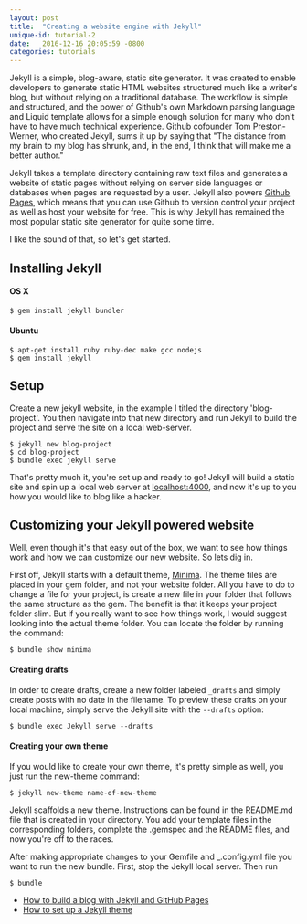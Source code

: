 ```yaml
---
layout: post
title:  "Creating a website engine with Jekyll"
unique-id: tutorial-2
date:   2016-12-16 20:05:59 -0800
categories: tutorials
---
```


Jekyll is a simple, blog-aware, static site generator. It was created to enable developers to generate static HTML websites structured much like a writer's blog, but without relying on a traditional database. The workflow is simple and structured, and the power of Github's own Markdown parsing language and Liquid template allows for a simple enough solution for many who don't have to have much technical experience. Github cofounder Tom Preston-Werner, who created Jekyll, sums it up by saying that "The distance from my brain to my blog has shrunk, and, in the end, I think that will make me a better author."


Jekyll takes a template directory containing raw text files and generates a website of static pages without relying on server side languages or databases when pages are requested by a user. Jekyll also powers [Github Pages](https://pages.github.com/), which means that you can use Github to version control your project as well as host your website for free. This is why Jekyll has remained the most popular static site generator for quite some time.

I like the sound of that, so let's get started.

## Installing Jekyll


#### OS X
```shell
$ gem install jekyll bundler
```

#### Ubuntu
```shell
$ apt-get install ruby ruby-dec make gcc nodejs
$ gem install jekyll
```

## Setup
Create a new jekyll website, in the example I titled the directory 'blog-project'. You then navigate into that new directory and run Jekyll to build the project and serve the site on a local web-server.

```shell
$ jekyll new blog-project
$ cd blog-project
$ bundle exec jekyll serve
```

That's pretty much it, you're set up and ready to go! Jekyll will build a static site and spin up a local web server at [localhost:4000](https://localhost:4000), and now it's up to you how you would like to blog like a hacker.

## Customizing your Jekyll powered website

Well, even though it's that easy out of the box, we want to see how things work and how we can customize our new website. So lets dig in.

First off, Jekyll starts with a default theme, [Minima](https://github.com/jekyll/minima#customization). The theme files are placed in your gem folder, and not your website folder. All you have to do to change a file for your project, is create a new file in your folder that follows the same structure as the gem. The benefit is that it keeps your project folder slim. But if you really want to see how things work, I would suggest looking into the actual theme folder. You can locate the folder by running the command:

```shell
$ bundle show minima
```

#### Creating drafts

In order to create drafts, create a new folder labeled ```_drafts``` and simply create posts with no date in the filename. To preview these drafts on your local machine, simply serve the Jekyll site with the ```--drafts``` option:

```shell
$ bundle exec Jekyll serve --drafts
```

#### Creating your own theme

If you would like to create your own theme, it's pretty simple as well, you just run the new-theme command:

```shell
$ jekyll new-theme name-of-new-theme
```

Jekyll scaffolds a new theme. Instructions can be found in the README.md file that is created in your directory. You add your template files in the corresponding folders, complete the .gemspec and the README files, and now you're off to the races.

After making appropriate changes to your Gemfile and \_.config.yml file you want to run the new bundle. First, stop the Jekyll local server. Then run

```shell
$ bundle
```

- [How to build a blog with Jekyll and GitHub Pages](https://www.smashingmagazine.com/2014/08/build-blog-jekyll-github-pages/)
- [How to set up a Jekyll theme](https://webdesign.tutsplus.com/tutorials/how-to-set-up-a-jekyll-theme--cms-26332)
